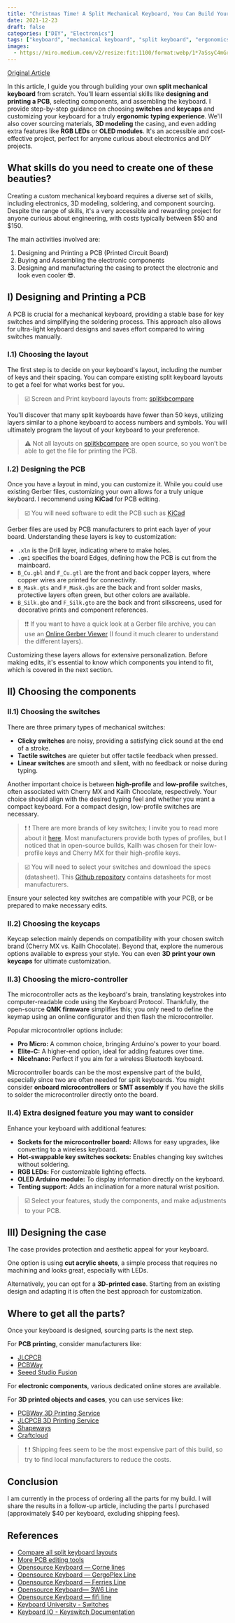 ```yaml
---
title: "Christmas Time! A Split Mechanical Keyboard, You Can Build Yourself! 🎅"
date: 2021-12-23
draft: false
categories: ["DIY", "Electronics"]
tags: ["keyboard", "mechanical keyboard", "split keyboard", "ergonomics", "DIY", "PCB", "3D printing", "electronics"]
images:
  - https://miro.medium.com/v2/resize:fit:1100/format:webp/1*7aSsyC4mGrKZoyTKNshWEg.jpeg
---
```


[Original Article](https://couedeloalexandre.medium.com/christmas-time-get-a-keyboard-you-can-build-yourself-5ef27c87210c)

In this article, I guide you through building your own **split mechanical keyboard** from scratch. You'll learn essential skills like **designing and printing a PCB**, selecting components, and assembling the keyboard. I provide step-by-step guidance on choosing **switches** and **keycaps** and customizing your keyboard for a truly **ergonomic typing experience**. We'll also cover sourcing materials, **3D modeling** the casing, and even adding extra features like **RGB LEDs** or **OLED modules**. It's an accessible and cost-effective project, perfect for anyone curious about electronics and DIY projects.

## What skills do you need to create one of these beauties?

Creating a custom mechanical keyboard requires a diverse set of skills, including electronics, 3D modeling, soldering, and component sourcing. Despite the range of skills, it's a very accessible and rewarding project for anyone curious about engineering, with costs typically between $50 and $150.

The main activities involved are:

1.  Designing and Printing a PCB (Printed Circuit Board)
2.  Buying and Assembling the electronic components
3.  Designing and manufacturing the casing to protect the electronic and look even cooler 😎.

## I) Designing and Printing a PCB

A PCB is crucial for a mechanical keyboard, providing a stable base for key switches and simplifying the soldering process. This approach also allows for ultra-light keyboard designs and saves effort compared to wiring switches manually.

### I.1) Choosing the layout

The first step is to decide on your keyboard's layout, including the number of keys and their spacing. You can compare existing split keyboard layouts to get a feel for what works best for you.

> ☑️ Screen and Print keyboard layouts from: [splitkbcompare](https://jhelvy.shinyapps.io/splitkbcompare/)

You'll discover that many split keyboards have fewer than 50 keys, utilizing layers similar to a phone keyboard to access numbers and symbols. You will ultimately program the layout of your keyboard to your preference.

> ⚠️ Not all layouts on [splitkbcompare](https://jhelvy.shinyapps.io/splitkbcompare/) are open source, so you won’t be able to get the file for printing the PCB.

### I.2) Designing the PCB

Once you have a layout in mind, you can customize it. While you could use existing Gerber files, customizing your own allows for a truly unique keyboard. I recommend using **KiCad** for PCB editing.

> ☑️ You will need software to edit the PCB such as [KiCad](https://www.kicad.org/)

Gerber files are used by PCB manufacturers to print each layer of your board. Understanding these layers is key to customization:

*   `.xln` is the Drill layer, indicating where to make holes.
*   `.gm1` specifies the board Edges, defining how the PCB is cut from the mainboard.
*   `B_Cu.gbl` and `F_Cu.gtl` are the front and back copper layers, where copper wires are printed for connectivity.
*   `B_Mask.gts` and `F_Mask.gbs` are the back and front solder masks, protective layers often green, but other colors are available.
*   `B_Silk.gbo` and `F_Silk.gto` are the back and front silkscreens, used for decorative prints and component references.

> ❗️️️️❗️ ️️️️️If you want to have a quick look at a Gerber file archive, you can use an [Online Gerber Viewer](https://www.gerber-viewer.com/) (I found it much clearer to understand the different layers).

Customizing these layers allows for extensive personalization. Before making edits, it's essential to know which components you intend to fit, which is covered in the next section.

## II) Choosing the components

### II.1) Choosing the switches

There are three primary types of mechanical switches:

*   **Clicky switches** are noisy, providing a satisfying click sound at the end of a stroke.
*   **Tactile switches** are quieter but offer tactile feedback when pressed.
*   **Linear switches** are smooth and silent, with no feedback or noise during typing.

Another important choice is between **high-profile** and **low-profile** switches, often associated with Cherry MX and Kailh Chocolate, respectively. Your choice should align with the desired typing feel and whether you want a compact keyboard. For a compact design, low-profile switches are necessary.

> ❗️️️️ ❗️️️️ There are more brands of key switches; I invite you to read more about it [here](https://keyboard.university/100/articles/switches). Most manufacturers provide both types of profiles, but I noticed that in open-source builds, Kailh was chosen for their low-profile keys and Cherry MX for their high-profile keys.

> ☑️ You will need to select your switches and download the specs (datasheet). This [Github repository](https://github.com/keyboardio/keyswitch_documentation) contains datasheets for most manufacturers.

Ensure your selected key switches are compatible with your PCB, or be prepared to make necessary edits.

### II.2) Choosing the keycaps

Keycap selection mainly depends on compatibility with your chosen switch brand (Cherry MX vs. Kailh Chocolate). Beyond that, explore the numerous options available to express your style. You can even **3D print your own keycaps** for ultimate customization.

### II.3) Choosing the micro-controller

The microcontroller acts as the keyboard's brain, translating keystrokes into computer-readable code using the Keyboard Protocol. Thankfully, the open-source **QMK firmware** simplifies this; you only need to define the keymap using an online configurator and then flash the microcontroller.

Popular microcontroller options include:

*   **Pro Micro:** A common choice, bringing Arduino's power to your board.
*   **Elite-C:** A higher-end option, ideal for adding features over time.
*   **Nice!nano:** Perfect if you aim for a wireless Bluetooth keyboard.

Microcontroller boards can be the most expensive part of the build, especially since two are often needed for split keyboards. You might consider **onboard microcontrollers** or **SMT assembly** if you have the skills to solder the microcontroller directly onto the board.

### II.4) Extra designed feature you may want to consider

Enhance your keyboard with additional features:

*   **Sockets for the microcontroller board:** Allows for easy upgrades, like converting to a wireless keyboard.
*   **Hot-swappable key switches sockets:** Enables changing key switches without soldering.
*   **RGB LEDs:** For customizable lighting effects.
*   **OLED Arduino module:** To display information directly on the keyboard.
*   **Tenting support:** Adds an inclination for a more natural wrist position.

> ☑️ Select your features, study the components, and make adjustments to your PCB.

## III) Designing the case

The case provides protection and aesthetic appeal for your keyboard.

One option is using **cut acrylic sheets**, a simple process that requires no machining and looks great, especially with LEDs.

Alternatively, you can opt for a **3D-printed case**. Starting from an existing design and adapting it is often the best approach for customization.

## Where to get all the parts?

Once your keyboard is designed, sourcing parts is the next step.

For **PCB printing**, consider manufacturers like:
*   [JLCPCB](https://jlcpcb.com/)
*   [PCBWay](https://www.pcbway.com/)
*   [Seeed Studio Fusion](https://fusion.seeedstudio.com/)

For **electronic components**, various dedicated online stores are available.

For **3D printed objects and cases**, you can use services like:
*   [PCBWay 3D Printing Service](https://www.pcbway.com/3d-printing.html)
*   [JLCPCB 3D Printing Service](https://www.jlcpcb.com/3d-printing)
*   [Shapeways](https://www.shapeways.com/)
*   [Craftcloud](https://craftcloud3d.com/)

> ❗️️️️ ❗️️️️ Shipping fees seem to be the most expensive part of this build, so try to find local manufacturers to reduce the costs.

## Conclusion

I am currently in the process of ordering all the parts for my build. I will share the results in a follow-up article, including the parts I purchased (approximately $40 per keyboard, excluding shipping fees).

## References

*   [Compare all split keyboard layouts](https://jhelvy.shinyapps.io/splitkbcompare/)
*   [More PCB editing tools](https://support.jlcpcb.com/article/22-how-to-generate-the-gerber-files)
*   [Opensource Keyboard — Corne lines](https://github.com/foostan/crkbd)
*   [Opensource Keyboard — GergoPlex Line](https://github.com/gregdavill/GergoPlex)
*   [Opensource Keyboard — Ferries Line](https://github.com/pierrechevalier/ferris)
*   [Opensource Keyboard— 3W6 Line](https://github.com/davidphilipbarr/3w6)
*   [Opensource Keyboard — fifi line](https://github.com/jeffchencn/fifi)
*   [Keyboard University - Switches](https://keyboard.university/100/articles/switches)
*   [Keyboard IO - Keyswitch Documentation](https://github.com/keyboardio/keyswitch_documentation)
